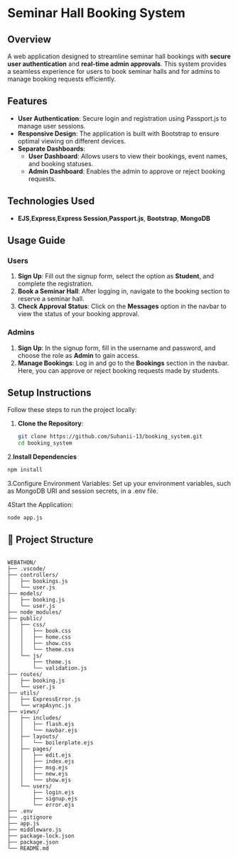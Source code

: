 # Seminar Hall Booking System

## Overview
A web application designed to streamline seminar hall bookings with **secure user authentication** and **real-time admin approvals**. This system provides a seamless experience for users to book seminar halls and for admins to manage booking requests efficiently.

## Features

- **User Authentication**: Secure login and registration using Passport.js to manage user sessions.
- **Responsive Design**: The application is built with Bootstrap to ensure optimal viewing on different devices.
- **Separate Dashboards**:
  - **User Dashboard**: Allows users to view their bookings, event names, and booking statuses.
  - **Admin Dashboard**: Enables the admin to approve or reject booking requests.

## Technologies Used

- **EJS**,**Express**,**Express Session**,**Passport.js**, **Bootstrap**, **MongoDB**

## Usage Guide

### Users
1. **Sign Up**: Fill out the signup form, select the option as **Student**, and complete the registration.
2. **Book a Seminar Hall**: After logging in, navigate to the booking section to reserve a seminar hall.
3. **Check Approval Status**: Click on the **Messages** option in the navbar to view the status of your booking approval.

### Admins
1. **Sign Up**: In the signup form, fill in the username and password, and choose the role as **Admin** to gain access.
2. **Manage Bookings**: Log in and go to the **Bookings** section in the navbar. Here, you can approve or reject booking requests made by students.


## Setup Instructions

Follow these steps to run the project locally:

1. **Clone the Repository**:
   ```bash
   git clone https://github.com/Suhanii-13/booking_system.git
   cd booking_system
   ```

2.**Install Dependencies**
```bash
npm install
```
3.Configure Environment Variables:
Set up your environment variables, such as MongoDB URI and session secrets, in a .env file.

4Start the Application:

```bash
node app.js
```

## 🧩 Project Structure

```plaintext

WEBATHON/
├── .vscode/
├── controllers/
│   ├── bookings.js
│   └── user.js
├── models/
│   ├── booking.js
│   └── user.js
├── node_modules/
├── public/
│   ├── css/
│   │   ├── book.css
│   │   ├── home.css
│   │   ├── show.css
│   │   └── theme.css
│   └── js/
│       ├── theme.js
│       └── validation.js
├── routes/
│   ├── booking.js
│   └── user.js
├── utils/
│   ├── ExpressError.js
│   └── wrapAsync.js
├── views/
│   ├── includes/
│   │   ├── flash.ejs
│   │   └── navbar.ejs
│   ├── layouts/
│   │   └── boilerplate.ejs
│   ├── pages/
│   │   ├── edit.ejs
│   │   ├── index.ejs
│   │   ├── msg.ejs
│   │   ├── new.ejs
│   │   └── show.ejs
│   └── users/
│       ├── login.ejs
│       ├── signup.ejs
│       └── error.ejs
├── .env
├── .gitignore
├── app.js
├── middleware.js
├── package-lock.json
├── package.json
└── README.md
```
